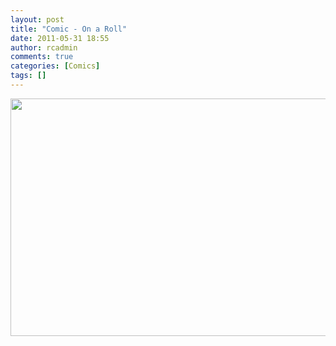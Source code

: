```yaml
---
layout: post
title: "Comic - On a Roll"
date: 2011-05-31 18:55
author: rcadmin
comments: true
categories: [Comics]
tags: []
---
```

<a href="http://bitsmack.com/wp/2011/05/31/comic-on-a-roll/"><img src="http://bitsmack.com/wp/wp-content/uploads/2011/05/20110531.jpg" alt="" title="Ignoring the boss is totes inappropes" width="680" height="380" class="alignnone size-full wp-image-2201" /></a>
